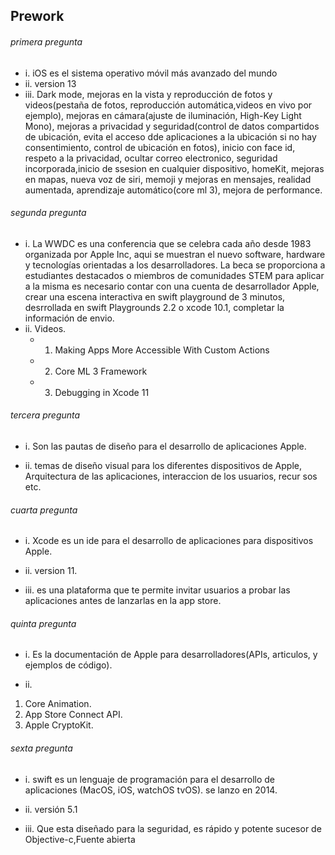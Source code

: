 ## Prework

###### primera pregunta

* i. iOS es el sistema operativo móvil más avanzado del mundo 
* ii. version  13
* iii. Dark mode, mejoras en la vista y reproducción de fotos y videos(pestaña de fotos, reproducción automática,videos en vivo por ejemplo), mejoras en cámara(ajuste de iluminación, High-Key Light Mono), mejoras a privacidad y seguridad(control de datos compartidos de ubicación, evita el acceso dde aplicaciones a la ubicación si no hay consentimiento, control de ubicación en fotos), inicio con face id, respeto a la privacidad, ocultar correo electronico, seguridad incorporada,inicio de ssesion en cualquier dispositivo, homeKit, mejoras en mapas, nueva voz de siri, memoji y mejoras en mensajes, realidad aumentada, aprendizaje automático(core ml 3), mejora de performance.

###### segunda pregunta

* i. La WWDC es una conferencia que se celebra cada año desde 1983 organizada por Apple Inc, aqui se muestran el nuevo software, hardware y tecnologías orientadas a los desarrolladores.
La beca se proporciona a estudiantes destacados o miembros de comunidades STEM para aplicar a la misma es necesario contar con una cuenta de desarrollador Apple, crear una escena interactiva en swift playground de 3 minutos, desrrollada en swift Playgrounds 2.2 o xcode 10.1, completar la información de envio.
* ii.
Videos. 
  - 1. Making Apps More Accessible With Custom Actions
  - 2. Core ML 3 Framework
  - 3. Debugging in Xcode 11

###### tercera pregunta

* i. Son las pautas de diseño para el desarrollo de aplicaciones Apple.

* ii. temas de diseño visual para los diferentes dispositivos de Apple, Arquitectura de las aplicaciones, interaccion de los usuarios, recur
sos etc.

###### cuarta pregunta

* i. Xcode es un ide para el desarrollo de aplicaciones para dispositivos Apple.

* ii. version 11.

* iii. es una plataforma que te permite invitar usuarios a probar las aplicaciones antes de lanzarlas en la app store.

###### quinta pregunta

* i. Es la documentación de Apple para desarrolladores(APIs, articulos, y ejemplos de código).

 * ii. 
1. Core Animation.
2. App Store Connect API.
3. Apple CryptoKit.

###### sexta pregunta

* i. swift es un lenguaje de programación para el desarrollo de aplicaciones (MacOS, iOS, watchOS tvOS). se lanzo en 2014.

* ii. versión 5.1

* iii. Que esta diseñado para la seguridad, es rápido y potente sucesor de Objective-c,Fuente abierta 


